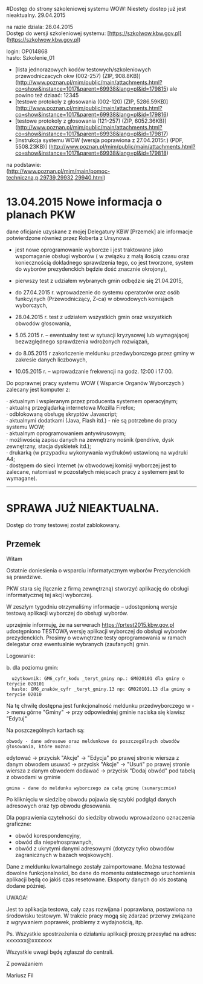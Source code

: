 #Dostęp do strony szkoleniowej systemu WOW:
Niestety dostep już jest nieaktualny. 29.04.2015

na razie dziala: 28.04.2015  
Dostęp do wersji szkoleniowej systemu: [https://szkolwow.kbw.gov.pl] (https://szkolwow.kbw.gov.pl)

login: OP014868  
hasło: Szkolenie_01  

* [lista jednorazowych kodów testowych/szkoleniowych przewodniczacych okw (002-257) (ZIP, 908.8KB)] (http://www.poznan.pl/mim/public/main/attachments.html?co=show&instance=1017&parent=69938&lang=pl&id=179815) ale powino też dziaać: 12345  
* [testowe protokoly z głosowania (002-120) (ZIP, 5286.59KB)] (http://www.poznan.pl/mim/public/main/attachments.html?co=show&instance=1017&parent=69938&lang=pl&id=179816)  
* [testowe protokoly z głosowania (121-257) (ZIP, 6052.36KB)] (http://www.poznan.pl/mim/public/main/attachments.html?co=show&instance=1017&parent=69938&lang=pl&id=179817)  
* [instrukcja systemu WOW (wersja poprawiona z 27.04.2015r.) (PDF, 5508.23KB)] (http://www.poznan.pl/mim/public/main/attachments.html?co=show&instance=1017&parent=69938&lang=pl&id=179818)  

na podstawie:  
(http://www.poznan.pl/mim/main/pomoc-techniczna,p,29739,29932,29940.html)

# 13.04.2015 Nowe informacja o planach PKW
dane oficjanie uzyskane z mojej Delegatury KBW [Przemek] ale informacje potwierdzone również przez Roberta z Ursynowa.

- jest nowe oprogramowanie wyborcze i jest traktowane jako wspomaganie obsługi wyborów ( w związku z małą ilością czasu oraz koniecznością dokładnego sprawdzenia tego, co jest tworzone, system do wyborów prezydenckich będzie dość znacznie okrojony), 

- pierwszy test z udziałem wybranych gmin odbędzie się 21.04.2015,

- do 27.04.2015 r. wprowadzenie do systemu operatorów oraz osób funkcyjnych (Przewodniczący, Z-ca) w obwodowych komisjach wyborczych,

- 28.04.2015 r.  test z udziałem wszystkich gmin oraz wszystkich obwodów głosowania,

- 5.05.2015 r. – ewentualny test w sytuacji kryzysowej lub wymagającej bezwzględnego sprawdzenia wdrożonych rozwiązań,

- do 8.05.2015 r zakończenie meldunku przedwyborczego przez gminy w zakresie danych liczbowych,

- 10.05.2015 r. – wprowadzanie frekwencji  na godz. 12:00 i 17:00. 

Do poprawnej pracy systemu WOW ( Wsparcie Organów Wyborczych ) zalecany jest komputer z:

·         aktualnym i wspieranym przez producenta systemem operacyjnym;  
·         aktualną przeglądarką internetowa Mozilla Firefox;  
·         odblokowaną obsługę skryptów Javascript;  
·         aktualnymi dodatkami (Java, Flash itd.) - nie są potrzebne do pracy systemu WOW;  
·         aktualnym oprogramowaniem antywirusowym;  
·         możliwością zapisu danych na zewnętrzny nośnik (pendrive, dysk zewnętrzny, stacja dyskietek itd.);  
·         drukarką (w przypadku wykonywania wydruków) ustawioną na wydruki A4;  
·         dostępem do sieci Internet (w obwodowej komisji wyborczej jest to zalecane, natomiast w pozostałych miejscach pracy z systemem jest to wymagane).  

  ***********************************************
  
# SPRAWA JUŻ NIEAKTUALNA.  
Dostęp do trony testowej został zablokowany.

Przemek
----------------------------------------------------


Witam

 

Ostatnie doniesienia o wsparciu informatycznym wyborów Prezydenckich są prawdziwe.

PKW stara się (łącznie z firmą zewnętrzną) stworzyć aplikację do obsługi informatycznej tej akcji wyborczej.

W zeszłym tygodniu otrzymaliśmy informacje – udostępnioną wersje testową aplikacji wyborczej do obsługi wyborów.

 

 

uprzejmie informuję, że na serwerach https://prtest2015.kbw.gov.pl udostępniono TESTOWĄ wersję aplikacji wyborczej do obsługi wyborów prezydenckich. Prosimy o wewnętrzne testy oprogramowania w ramach delegatur oraz ewentualnie wybranych (zaufanych) gmin.

 
Logowanie:

b. dla poziomu gmin:

      użytkownik: GM6_cyfr_kodu _teryt_gminy np.: GM020101 dla gminy o terycie 020101
      hasło: GM6_znaków_cyfr _teryt_gminy.13 np: GM020101.13 dla gminy o terycie 02010


Na tę chwilę dostępna jest funkcjonalność meldunku przedwyborczego w -> menu górne "Gminy" -> przy odpowiedniej gminie naciska się klawisz "Edytuj"

Na poszczególnych kartach są:

    obwody - dane adresowe oraz meldunkowe do poszczególnych obwodów głosowania, które można:

edytować -> przycisk "Akcje" -> "Edycja" po prawej stronie wiersza z danym obwodem
usuwać -> przycisk "Akcje" -> "Usuń" po prawej stronie wiersza z danym obwodem
dodawać -> przycisk "Dodaj obwód" pod tabelą z obwodami w gminie

    gmina - dane do meldunku wyborczego za całą gminę (sumarycznie)

Po kliknięciu w siedzibę obwodu pojawia się szybki podgląd danych adresowych oraz typ obwodu głosowania.

Dla poprawienia czytelności do siedziby obwodu wprowadzono oznaczenia graficzne:
 - obwód korespondencyjny,
- obwód dla niepełnosprawnych,
- obwód z ukrytymi danymi adresowymi (dotyczy tylko obwodów zagranicznych w bazach wojskowych).

Dane z meldunku kwartalnego zostały zaimportowane. Można testować dowolne funkcjonalności, bo dane do momentu ostatecznego uruchomienia aplikacji będą co jakiś czas resetowane. Eksporty danych do xls zostaną dodane później.


UWAGA!


Jest to aplikacja testowa, cały czas rozwijana i poprawiana, postawiona na środowisku testowym. W trakcie pracy mogą się zdarzać przerwy związane z wgrywaniem poprawek, problemy z wydajnością, itp.

 

Ps. Wszystkie spostrzeżenia o działaniu aplikacji proszę przesyłać na adres: xxxxxxx@xxxxxxx

Wszystkie uwagi będę zgłaszał do centrali.

 

Z poważaniem

Mariusz Fil
